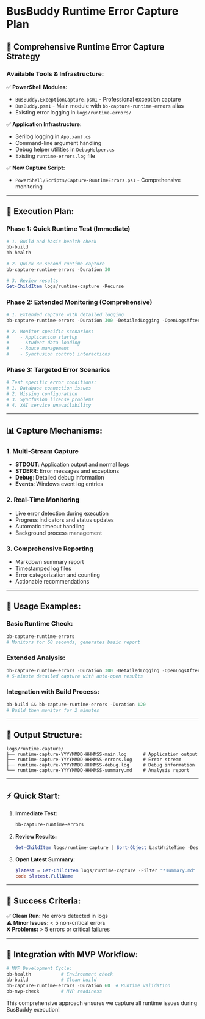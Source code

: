 # BusBuddy Runtime Error Capture Plan

## 🎯 **Comprehensive Runtime Error Capture Strategy**

### **Available Tools & Infrastructure:**
✅ **PowerShell Modules:**
- `BusBuddy.ExceptionCapture.psm1` - Professional exception capture
- `BusBuddy.psm1` - Main module with `bb-capture-runtime-errors` alias
- Existing error logging in `logs/runtime-errors/`

✅ **Application Infrastructure:**
- Serilog logging in `App.xaml.cs`
- Command-line argument handling
- Debug helper utilities in `DebugHelper.cs`
- Existing `runtime-errors.log` file

✅ **New Capture Script:**
- `PowerShell/Scripts/Capture-RuntimeErrors.ps1` - Comprehensive monitoring

---

## 🚀 **Execution Plan:**

### **Phase 1: Quick Runtime Test (Immediate)**
```powershell
# 1. Build and basic health check
bb-build
bb-health

# 2. Quick 30-second runtime capture
bb-capture-runtime-errors -Duration 30

# 3. Review results
Get-ChildItem logs/runtime-capture -Recurse
```

### **Phase 2: Extended Monitoring (Comprehensive)**
```powershell
# 1. Extended capture with detailed logging
bb-capture-runtime-errors -Duration 300 -DetailedLogging -OpenLogsAfter

# 2. Monitor specific scenarios:
#    - Application startup
#    - Student data loading
#    - Route management
#    - Syncfusion control interactions
```

### **Phase 3: Targeted Error Scenarios**
```powershell
# Test specific error conditions:
# 1. Database connection issues
# 2. Missing configuration
# 3. Syncfusion license problems
# 4. XAI service unavailability
```

---

## 📊 **Capture Mechanisms:**

### **1. Multi-Stream Capture**
- **STDOUT**: Application output and normal logs
- **STDERR**: Error messages and exceptions
- **Debug**: Detailed debug information
- **Events**: Windows event log entries

### **2. Real-Time Monitoring**
- Live error detection during execution
- Progress indicators and status updates
- Automatic timeout handling
- Background process management

### **3. Comprehensive Reporting**
- Markdown summary report
- Timestamped log files
- Error categorization and counting
- Actionable recommendations

---

## 🔧 **Usage Examples:**

### **Basic Runtime Check:**
```powershell
bb-capture-runtime-errors
# Monitors for 60 seconds, generates basic report
```

### **Extended Analysis:**
```powershell
bb-capture-runtime-errors -Duration 300 -DetailedLogging -OpenLogsAfter
# 5-minute detailed capture with auto-open results
```

### **Integration with Build Process:**
```powershell
bb-build && bb-capture-runtime-errors -Duration 120
# Build then monitor for 2 minutes
```

---

## 📁 **Output Structure:**
```
logs/runtime-capture/
├── runtime-capture-YYYYMMDD-HHMMSS-main.log      # Application output
├── runtime-capture-YYYYMMDD-HHMMSS-errors.log    # Error stream
├── runtime-capture-YYYYMMDD-HHMMSS-debug.log     # Debug information
└── runtime-capture-YYYYMMDD-HHMMSS-summary.md    # Analysis report
```

---

## ⚡ **Quick Start:**

1. **Immediate Test:**
   ```powershell
   bb-capture-runtime-errors
   ```

2. **Review Results:**
   ```powershell
   Get-ChildItem logs/runtime-capture | Sort-Object LastWriteTime -Descending | Select-Object -First 4
   ```

3. **Open Latest Summary:**
   ```powershell
   $latest = Get-ChildItem logs/runtime-capture -Filter "*summary.md" | Sort-Object LastWriteTime -Descending | Select-Object -First 1
   code $latest.FullName
   ```

---

## 🎯 **Success Criteria:**

✅ **Clean Run:** No errors detected in logs  
⚠️ **Minor Issues:** < 5 non-critical errors  
❌ **Problems:** > 5 errors or critical failures  

---

## 🔄 **Integration with MVP Workflow:**

```powershell
# MVP Development Cycle:
bb-health           # Environment check
bb-build            # Clean build
bb-capture-runtime-errors -Duration 60  # Runtime validation
bb-mvp-check        # MVP readiness
```

This comprehensive approach ensures we capture all runtime issues during BusBuddy execution!
